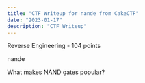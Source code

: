 ```yaml
---
title: "CTF Writeup for nande from CakeCTF" 
date: "2023-01-17"
description: "CTF Writeup"
---
```


Reverse Engineering - 104 points

nande

What makes NAND gates popular?


